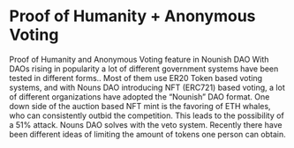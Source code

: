 # Proof of Humanity + Anonymous Voting
Proof of Humanity and Anonymous Voting feature in Nounish DAO
With DAOs rising in popularity a lot of different government systems have been tested in different forms..
Most of them use ER20 Token based voting systems, and with Nouns DAO introducing NFT (ERC721) based voting, a lot of different organizations have adopted the “Nounish” DAO format.
One down side of the auction based NFT mint is the favoring of ETH whales, who can consistently outbid the competition. This leads to the possibility of a 51% attack.
Nouns DAO solves with the veto system.
Recently there have been different ideas of limiting the amount of tokens one person can obtain.

